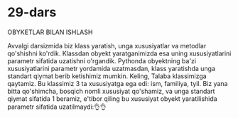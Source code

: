 # 29-dars
OBYKETLAR BILAN ISHLASH



Avvalgi darsizmida biz klass yaratish, unga xususiyatlar va metodlar qo'shishni ko'rdik. Klassdan obyekt yaratganimizda esa uning xususiyatlarini parametr sifatida uzatishni o'rgandik.
Pythonda obyektning ba'zi xususiyatlarini parametr yordamida uzatmasdan, klass yaratishda unga standart qiymat berib ketishimiz mumkin. Keling, Talaba klassimizga qaytamiz. Bu klassimiz 3 ta xususiyatga ega edi: ism, familiya, tyil. Biz yana bitta qo'shimcha, bosqich nomli xususiyat qo'shamiz, va unga standart qiymat sifatida 1 beramiz, e'tibor qiling bu xususiyat obyekt yaratilishida parametr sifatida uzatilmaydi:👌👌
